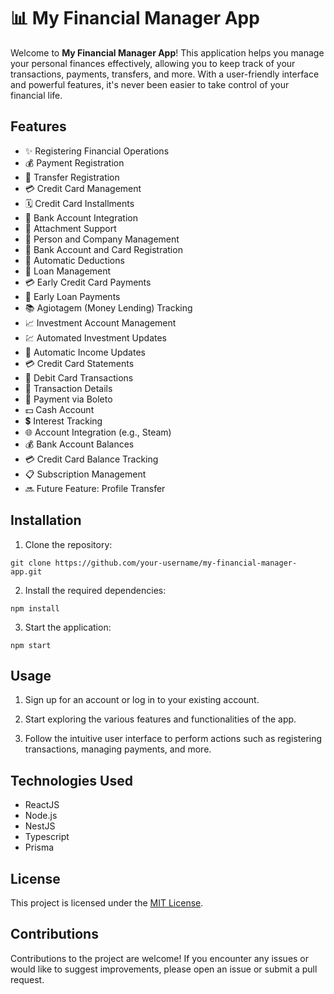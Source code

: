 # 📊 My Financial Manager App

Welcome to **My Financial Manager App**! This application helps you manage your personal finances effectively, allowing you to keep track of your transactions, payments, transfers, and more. With a user-friendly interface and powerful features, it's never been easier to take control of your financial life.

## Features

- ✨ Registering Financial Operations
- 💰 Payment Registration
- 🔄 Transfer Registration
- 💳 Credit Card Management
- 🗓️ Credit Card Installments
- 🏦 Bank Account Integration
- 📎 Attachment Support
- 👥 Person and Company Management
- 🏦 Bank Account and Card Registration
- 🔁 Automatic Deductions
- 💸 Loan Management
- 💳 Early Credit Card Payments
- 💸 Early Loan Payments
- 📚 Agiotagem (Money Lending) Tracking
- 📈 Investment Account Management
- 💹 Automated Investment Updates
- 📜 Automatic Income Updates
- 💳 Credit Card Statements
- 💸 Debit Card Transactions
- 👤 Transaction Details
- 🧾 Payment via Boleto
- 💵 Cash Account
- 💲 Interest Tracking
- 🌐 Account Integration (e.g., Steam)
- 💰 Bank Account Balances
- 💳 Credit Card Balance Tracking
- 📋 Subscription Management
- 🔜 Future Feature: Profile Transfer

## Installation

1. Clone the repository:
```
git clone https://github.com/your-username/my-financial-manager-app.git
```

2. Install the required dependencies:
```
npm install
```

3. Start the application:
```
npm start
```

## Usage

1. Sign up for an account or log in to your existing account.

2. Start exploring the various features and functionalities of the app.

3. Follow the intuitive user interface to perform actions such as registering transactions, managing payments, and more.

## Technologies Used

- ReactJS
- Node.js
- NestJS
- Typescript
- Prisma

## License

This project is licensed under the [MIT License](LICENSE).

## Contributions

Contributions to the project are welcome! If you encounter any issues or would like to suggest improvements, please open an issue or submit a pull request.
